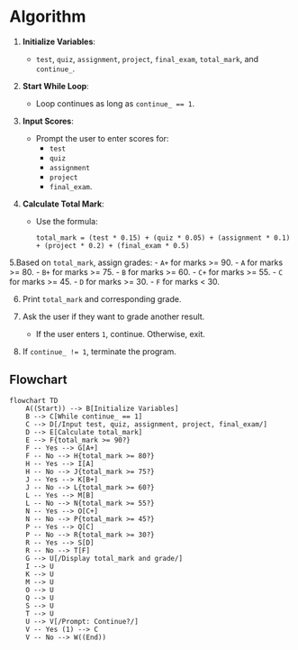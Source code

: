 # Algorithm 

1. **Initialize Variables**:
   - `test`, `quiz`, `assignment`, `project`, `final_exam`, `total_mark`, and `continue_`.

2. **Start While Loop**:
   - Loop continues as long as `continue_ == 1`.

3. **Input Scores**:
   - Prompt the user to enter scores for:
     - `test`
     - `quiz`
     - `assignment`
     - `project`
     - `final_exam`.

4. **Calculate Total Mark**:
   - Use the formula:
     ```
     total_mark = (test * 0.15) + (quiz * 0.05) + (assignment * 0.1) + (project * 0.2) + (final_exam * 0.5)
     ```

5.Based on `total_mark`, assign grades:
     - `A+` for marks >= 90.
     - `A` for marks >= 80.
     - `B+` for marks >= 75.
     - `B` for marks >= 60.
     - `C+` for marks >= 55.
     - `C` for marks >= 45.
     - `D` for marks >= 30.
     - `F` for marks < 30.

6. Print `total_mark` and corresponding grade.

7. Ask the user if they want to grade another result.
   - If the user enters `1`, continue. Otherwise, exit.

8.  If `continue_ != 1`, terminate the program.


## Flowchart 

```mermaid
flowchart TD
    A((Start)) --> B[Initialize Variables]
    B --> C[While continue_ == 1]
    C --> D[/Input test, quiz, assignment, project, final_exam/]
    D --> E[Calculate total_mark]
    E --> F{total_mark >= 90?}
    F -- Yes --> G[A+]
    F -- No --> H{total_mark >= 80?}
    H -- Yes --> I[A]
    H -- No --> J{total_mark >= 75?}
    J -- Yes --> K[B+]
    J -- No --> L{total_mark >= 60?}
    L -- Yes --> M[B]
    L -- No --> N{total_mark >= 55?}
    N -- Yes --> O[C+]
    N -- No --> P{total_mark >= 45?}
    P -- Yes --> Q[C]
    P -- No --> R{total_mark >= 30?}
    R -- Yes --> S[D]
    R -- No --> T[F]
    G --> U[/Display total_mark and grade/]
    I --> U
    K --> U
    M --> U
    O --> U
    Q --> U
    S --> U
    T --> U
    U --> V[/Prompt: Continue?/]
    V -- Yes (1) --> C
    V -- No --> W((End))
```

